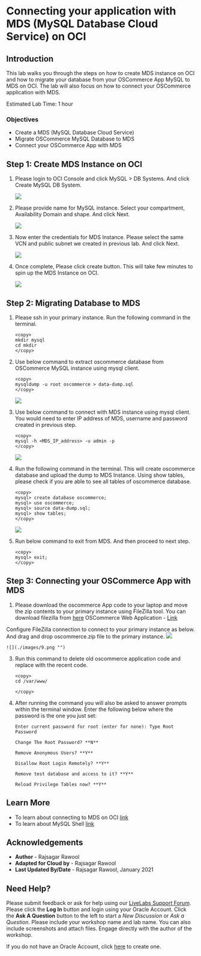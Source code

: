 # Connecting your application with MDS (MySQL Database Cloud Service) on OCI

## Introduction
This lab walks you through the steps on how to create MDS instance on OCI and how to migrate your database from your OSCommerce App MySQL to MDS on OCI. The lab will also focus on how to connect your OSCommerce application with MDS.

Estimated Lab Time: 1 hour

### Objectives
* Create a MDS (MySQL Database Cloud Service)
* Migrate OSCommerce MySQL Database to MDS
* Connect your OSCommerce App with MDS

## **Step 1:** Create MDS Instance on OCI
1. Please login to OCI Console and click MySQL > DB Systems. And click Create MySQL DB System.

    ![](./images/1.png "")

2. Please provide name for MySQL instance. Select your compartment, Availability Domain and shape. And click Next.

    ![](./images/2.png "")

3. Now enter the credentials for MDS Instance. Please select the same VCN and public subnet we created in previous lab. And click Next.

    ![](./images/3.png "")

4. Once complete, Please click create button. This will take few minutes to spin up the MDS Instance on OCI.

    ![](./images/4.png "")

## **Step 2:** Migrating Database to MDS

1. Please ssh in your primary instance. Run the following command in the terminal.

    ```
    <copy>
    mkdir mysql
    cd mkdir
    </copy>
    ```

2. Use below command to extract oscommerce database from OSCommerce MySQL instance using mysql client.

    ```
    <copy>
    mysqldump -u root oscommerce > data-dump.sql
    </copy>
    ```
    ![](./images/5.png "")

3. Use below command to connect with MDS instance using mysql client. You would need to enter IP address of MDS, username and password created in previous step.

    ```
    <copy>
    mysql -h <MDS_IP_address> -u admin -p
    </copy>
    ```
    ![](./images/6.png "")


4. Run the following command in the terminal. This will create oscommerce database and upload the dump to MDS Instance. Using show tables, please check if you are able to see all tables of oscommerce database.

    ```
    <copy>
    mysql> create database oscommerce;
    mysql> use oscommerce;
    mysql> source data-dump.sql;
    mysql> show tables;
    </copy>
    ```

    ![](./images/7.png "")

5. Run below command to exit from MDS. And then proceed to next step.

    ```
    <copy>
    mysql> exit;
    </copy>
    ```

## **Step 3:** Connecting your OSCommerce App with MDS

1. Please download the oscommerce App code to your laptop and move the zip contents to your primary instance using FileZilla tool. You can download filezilla from [here](https://filezilla-project.org/)
OSCommerce Web Application - [Link](https://objectstorage.us-ashburn-1.oraclecloud.com/p/YWohpF3cmZuDi2LWL056VHnNvlNTu37JaGMhM8oqenS_95gf2WBWfUCylfFY2jI_/n/orasenatdpltintegration03/b/workshop/o/oscommerce.zip)

Configure FileZilla connection to connect to your primary instance as below. And drag and drop oscommerce.zip file to the primary instance.
    ![](./images/8.png "")

    ![](./images/9.png "")

3. Run this command to delete old oscommerce application code and replace with the recent code.
    ```
    <copy>
    cd /var/www/

    </copy>
    ```

4. After running the command you will also be asked to answer prompts within the terminal window. Enter the following below where the password is the one you just set:
    ```
    Enter current password for root (enter for none): Type Root Password

    Change The Root Password? **N**

    Remove Anonymous Users? **Y**

    Disallow Root Login Remotely? **Y**

    Remove test database and access to it? **Y**

    Reload Privilege Tables now? **Y**
    ```


## Learn More
* To learn about connecting to MDS on OCI [link](https://docs.oracle.com/en-us/iaas/mysql-database/doc/connecting-db-system.html)
* To learn about MySQL Shell [link](https://dev.mysql.com/doc/mysql-shell/8.0/en/)

## Acknowledgements
* **Author** - Rajsagar Rawool
* **Adapted for Cloud by** -  Rajsagar Rawool
* **Last Updated By/Date** - Rajsagar Rawool, January 2021


## Need Help?
Please submit feedback or ask for help using our [LiveLabs Support Forum](https://community.oracle.com/tech/developers/categories/livelabsdiscussions). Please click the **Log In** button and login using your Oracle Account. Click the **Ask A Question** button to the left to start a *New Discussion* or *Ask a Question*.  Please include your workshop name and lab name.  You can also include screenshots and attach files.  Engage directly with the author of the workshop.

If you do not have an Oracle Account, click [here](https://profile.oracle.com/myprofile/account/create-account.jspx) to create one.
